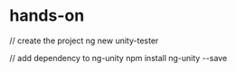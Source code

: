 # hands-on

// create the project
ng new unity-tester

// add dependency to ng-unity
npm install ng-unity --save